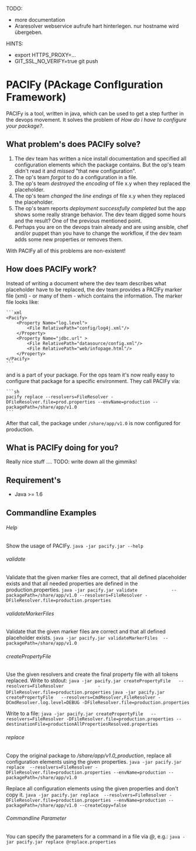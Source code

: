 TODO:
* more documentation
* Araresolver webservice aufrufe hart hinterlegen. nur hostname wird übergeben.

HINTS:
* export HTTPS_PROXY=...
* GIT_SSL_NO_VERIFY=true  git push

PACIFy (PAckage ConfIguration Framework)
=============
PACIFy is a tool, written in java, which can be used to get a step further in the devops movement. It solves the problem of *How do i have to configure your package?*.

What problem's does PACIFy solve?
------------
1. The dev team has written a nice install documentation and specified all configuration elements which the package contains. But the op's team didn't read it and *missed* "that new configuration".
1. The op's team *forgot* to do a configuration in a file.
1. The op's team *destroyed* the *encoding* of file x.y when they replaced the placeholder.
1. The op's team *changed* the *line endings* of file x.y when they replaced the placeholder.
1. The op's team reports *deployment successfully completed* but the app shows some really strange behavior. The dev team digged some hours and the result? One of the previous mentioned point.
1. Perhaps you are on the devops train already and are using ansible, chef and/or puppet than you have to change the workflow, if the dev team adds some new properties or removes them.

With PACIFy all of this problems are non-existent!

How does PACIFy work?
------------
Instead of writing a document where the dev team describes what placeholder have to be replaced, the dev team provides a PACIFy marker file (xml) - or many of them - which contains the information. The marker file looks like:

    ```xml
    <Pacify>
        <Property Name="log.level">
            <File RelativePath="config/log4j.xml"/>
        </Property>
        <Property Name="jdbc.url" >
            <File RelativePath="datasource/config.xml"/>
            <File RelativePath="web/infopage.html"/>
        </Property>
    </Pacify>
    ```

and is a part of your package. For the ops team it's now really easy to configure that package for a specific environment. They call PACIFy via:

    ```sh
    pacify replace --resolvers=FileResolver -DFileResolver.file=prod.properties --envName=production --packagePath=/share/app/v1.0
    ```

After that call, the package under `/share/app/v1.0` is now configured for production.

What is PACIFy doing for you?
------------
Really nice stuff ....
TODO: write down all the gimmiks!

Requirement's
------------
* Java >= 1.6

Commandline Examples
------------
###### Help
Show the usage of PACIFy.
```java -jar pacify.jar --help```

###### validate
Validate that the given marker files are correct, that all defined placeholder exists and that all needed properties are defined in the production.properties.
```java -jar pacify.jar validate             --packagePath=/share/app/v1.0 --resolvers=FileResolver -DFileResolver.file=production.properties```

###### validateMarkerFiles
Validate that the given marker files are correct and that all defined placeholder exists.
```java -jar pacify.jar validateMarkerFiles  --packagePath=/share/app/v1.0```

###### createPropertyFile
Use the given resolvers and create the final property file with all tokens replaced.
Write to stdout:
```java -jar pacify.jar createPropertyFile   --resolvers=FileResolver             -DFileResolver.file=production.properties```
```java -jar pacify.jar createPropertyFile   --resolvers=CmdResolver,FileResolver -DCmdResolver.log.level=DEBUG -DFileResolver.file=production.properties```

Write to a file:
```java -jar pacify.jar createPropertyFile   --resolvers=FileResolver -DFileResolver.file=production.properties --destinationFile=productionAllPropertiesResolved.properties```

###### replace
Copy the original package to */share/app/v1.0_production*, replace all configuration elements using the given properties.
```java -jar pacify.jar replace  --resolvers=FileResolver -DFileResolver.file=production.properties --envName=production --packagePath=/share/app/v1.0```

Replace all configuration elements using the given properties and don't copy it.
```java -jar pacify.jar replace  --resolvers=FileResolver -DFileResolver.file=production.properties --envName=production --packagePath=/share/app/v1.0 --createCopy=false```

###### Commandline Parameter
You can specify the parameters for a command in a file via *@*, e.g.:
```java -jar pacify.jar replace @replace.properties```

